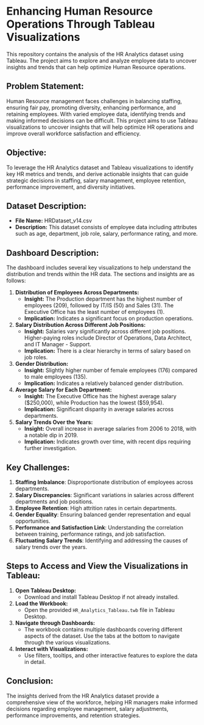 <body>
    <h1>Enhancing Human Resource Operations Through Tableau Visualizations </h1>
    <p>This repository contains the analysis of the HR Analytics dataset using Tableau. The project aims to explore and analyze employee data to uncover insights and trends that can help optimize Human Resource operations.</p>
    <h2>Problem Statement:</h2>
    <p>Human Resource management faces challenges in balancing staffing, ensuring fair pay, promoting diversity, enhancing performance, and retaining employees. With varied employee data, identifying trends and making informed decisions can be difficult. This project aims to use Tableau visualizations to uncover insights that will help optimize HR operations and improve overall workforce satisfaction and efficiency.</p>
    <h2>Objective:</h2>
    <p>To leverage the HR Analytics dataset and Tableau visualizations to identify key HR metrics and trends, and derive actionable insights that can guide strategic decisions in staffing, salary management, employee retention, performance improvement, and diversity initiatives.</p>
    <h2>Dataset Description:</h2>
    <ul>
        <li><strong>File Name:</strong> HRDataset_v14.csv</li>
        <li><strong>Description:</strong> This dataset consists of employee data including attributes such as age, department, job role, salary, performance rating, and more.</li>
    </ul>
    <h2>Dashboard Description:</h2>
    <p>The dashboard includes several key visualizations to help understand the distribution and trends within the HR data. The sections and insights are as follows:</p>
    <ol>
        <li>
            <strong>Distribution of Employees Across Departments:</strong>
            <ul>
                <li><strong>Insight:</strong> The Production department has the highest number of employees (209), followed by IT/IS (50) and Sales (31). The Executive Office has the least number of employees (1).</li>
                <li><strong>Implication:</strong> Indicates a significant focus on production operations.</li>
            </ul>
        </li>
        <li>
            <strong>Salary Distribution Across Different Job Positions:</strong>
            <ul>
                <li><strong>Insight:</strong> Salaries vary significantly across different job positions. Higher-paying roles include Director of Operations, Data Architect, and IT Manager - Support.</li>
                <li><strong>Implication:</strong> There is a clear hierarchy in terms of salary based on job roles.</li>
            </ul>
        </li>
        <li>
            <strong>Gender Distribution:</strong>
            <ul>
                <li><strong>Insight:</strong> Slightly higher number of female employees (176) compared to male employees (135).</li>
                <li><strong>Implication:</strong> Indicates a relatively balanced gender distribution.</li>
            </ul>
        </li>
        <li>
            <strong>Average Salary for Each Department:</strong>
            <ul>
                <li><strong>Insight:</strong> The Executive Office has the highest average salary ($250,000), while Production has the lowest ($59,954).</li>
                <li><strong>Implication:</strong> Significant disparity in average salaries across departments.</li>
            </ul>
        </li>
        <li>
            <strong>Salary Trends Over the Years:</strong>
            <ul>
                <li><strong>Insight:</strong> Overall increase in average salaries from 2006 to 2018, with a notable dip in 2019.</li>
                <li><strong>Implication:</strong> Indicates growth over time, with recent dips requiring further investigation.</li>
            </ul>
        </li>
    </ol>
    <h2>Key Challenges:</h2>
    <ol>
        <li><strong>Staffing Imbalance</strong>: Disproportionate distribution of employees across departments.</li>
        <li><strong>Salary Discrepancies</strong>: Significant variations in salaries across different departments and job positions.</li>
        <li><strong>Employee Retention</strong>: High attrition rates in certain departments.</li>
        <li><strong>Gender Equality</strong>: Ensuring balanced gender representation and equal opportunities.</li>
        <li><strong>Performance and Satisfaction Link</strong>: Understanding the correlation between training, performance ratings, and job satisfaction.</li>
        <li><strong>Fluctuating Salary Trends</strong>: Identifying and addressing the causes of salary trends over the years.</li>
    </ol>
    <h2>Steps to Access and View the Visualizations in Tableau:</h2>
    <ol>
        <li>
            <strong>Open Tableau Desktop:</strong>
            <ul>
                <li>Download and install Tableau Desktop if not already installed.</li>
            </ul>
        </li>
        <li>
            <strong>Load the Workbook:</strong>
            <ul>
                <li>Open the provided <code>HR_Analytics_Tableau.twb</code> file in Tableau Desktop.</li>
            </ul>
        </li>
        <li>
            <strong>Navigate through Dashboards:</strong>
            <ul>
                <li>The workbook contains multiple dashboards covering different aspects of the dataset. Use the tabs at the bottom to navigate through the various visualizations.</li>
            </ul>
        </li>
        <li>
            <strong>Interact with Visualizations:</strong>
            <ul>
                <li>Use filters, tooltips, and other interactive features to explore the data in detail.</li>
            </ul>
        </li>
    </ol>
    <h2>Conclusion:</h2>
    <p>The insights derived from the HR Analytics dataset provide a comprehensive view of the workforce, helping HR managers make informed decisions regarding employee management, salary adjustments, performance improvements, and retention strategies.</p>
</body>
